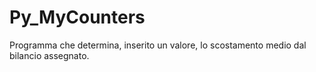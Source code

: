 # Py_MyCounters
Programma che determina, inserito un valore, lo scostamento medio dal bilancio assegnato.
